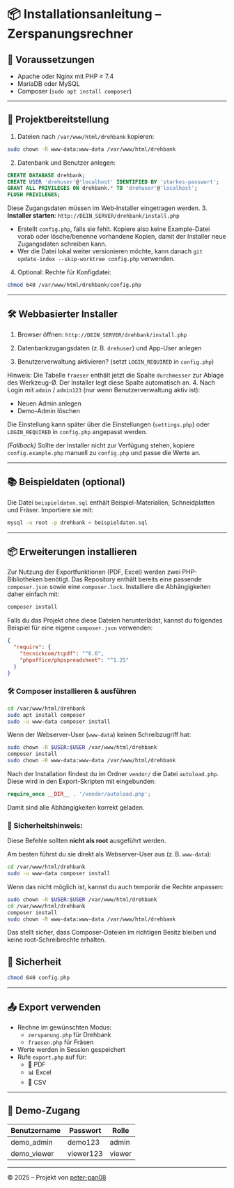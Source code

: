 # 📦 Installationsanleitung – Zerspanungsrechner

## 🔧 Voraussetzungen

- Apache oder Nginx mit PHP ≥ 7.4
- MariaDB oder MySQL
- Composer (`sudo apt install composer`)

---

## 📂 Projektbereitstellung

1. Dateien nach `/var/www/html/drehbank` kopieren:
```bash
sudo chown -R www-data:www-data /var/www/html/drehbank
```
2. Datenbank und Benutzer anlegen:
```sql
CREATE DATABASE drehbank;
CREATE USER 'drehuser'@'localhost' IDENTIFIED BY 'starkes-passwort';
GRANT ALL PRIVILEGES ON drehbank.* TO 'drehuser'@'localhost';
FLUSH PRIVILEGES;
```
   Diese Zugangsdaten müssen im Web‑Installer eingetragen werden.
3. **Installer starten**:
   `http://DEIN_SERVER/drehbank/install.php`
   - Erstellt `config.php`, falls sie fehlt. Kopiere also keine Example-Datei vorab oder lösche/benenne vorhandene Kopien, damit der Installer neue Zugangsdaten schreiben kann.
   - Wer die Datei lokal weiter versionieren möchte, kann danach `git update-index --skip-worktree config.php` verwenden.

4. Optional: Rechte für Konfigdatei:
```bash
chmod 640 /var/www/html/drehbank/config.php
```

---

## 🛠 Webbasierter Installer

1. Browser öffnen:
   `http://DEIN_SERVER/drehbank/install.php`

2. Datenbankzugangsdaten (z. B. `drehuser`) und App-User anlegen
3. Benutzerverwaltung aktivieren? (setzt `LOGIN_REQUIRED` in `config.php`)

Hinweis: Die Tabelle `fraeser` enthält jetzt die Spalte `durchmesser` zur Ablage des Werkzeug-Ø. Der Installer legt diese Spalte automatisch an.
4. Nach Login mit `admin` / `admin123` (nur wenn Benutzerverwaltung aktiv ist):
   - Neuen Admin anlegen
   - Demo-Admin löschen

Die Einstellung kann später über die Einstellungen (`settings.php`) oder `LOGIN_REQUIRED` in `config.php` angepasst werden.

*(Fallback)* Sollte der Installer nicht zur Verfügung stehen, kopiere `config.example.php` manuell zu `config.php` und passe die Werte an.

---

## 📚 Beispieldaten (optional)

Die Datei `beispieldaten.sql` enthält Beispiel-Materialien, Schneidplatten und Fräser.
Importiere sie mit:

```bash
mysql -u root -p drehbank < beispieldaten.sql
```

---



## 📦 Erweiterungen installieren

Zur Nutzung der Exportfunktionen (PDF, Excel) werden zwei PHP-Bibliotheken benötigt.
Das Repository enthält bereits eine passende `composer.json` sowie eine `composer.lock`.
Installiere die Abhängigkeiten daher einfach mit:

```bash
composer install
```

Falls du das Projekt ohne diese Dateien herunterlädst, kannst du folgendes Beispiel für eine eigene `composer.json` verwenden:

```json
{
  "require": {
    "tecnickcom/tcpdf": "^6.6",
    "phpoffice/phpspreadsheet": "^1.25"
  }
}
```

### 🛠 Composer installieren & ausführen

```bash
cd /var/www/html/drehbank
sudo apt install composer
sudo -u www-data composer install
```

Wenn der Webserver-User (`www-data`) keinen Schreibzugriff hat:

```bash
sudo chown -R $USER:$USER /var/www/html/drehbank
composer install
sudo chown -R www-data:www-data /var/www/html/drehbank
```

Nach der Installation findest du im Ordner `vendor/` die Datei `autoload.php`. Diese wird in den Export-Skripten mit eingebunden:

```php
require_once __DIR__ . '/vendor/autoload.php';
```

Damit sind alle Abhängigkeiten korrekt geladen.


### 🔐 Sicherheitshinweis:

Diese Befehle sollten **nicht als root** ausgeführt werden.

Am besten führst du sie direkt als Webserver-User aus (z. B. `www-data`):

```bash
cd /var/www/html/drehbank
sudo -u www-data composer install
```

Wenn das nicht möglich ist, kannst du auch temporär die Rechte anpassen:

```bash
sudo chown -R $USER:$USER /var/www/html/drehbank
cd /var/www/html/drehbank
composer install
sudo chown -R www-data:www-data /var/www/html/drehbank
```

Das stellt sicher, dass Composer-Dateien im richtigen Besitz bleiben und keine root-Schreibrechte erhalten.


## 🔐 Sicherheit

```bash
chmod 640 config.php
```

---

## 📤 Export verwenden

- Rechne im gewünschten Modus:
  - `zerspanung.php` für Drehbank
  - `fraesen.php` für Fräsen
- Werte werden in Session gespeichert
- Rufe `export.php` auf für:
  - 📄 PDF
  - 📊 Excel
  - 📁 CSV

---

## 🧪 Demo-Zugang

| Benutzername | Passwort   | Rolle   |
|--------------|------------|---------|
| demo_admin   | demo123    | admin   |
| demo_viewer  | viewer123  | viewer  |

---

© 2025 – Projekt von [peter-pan08](https://github.com/peter-pan08)
